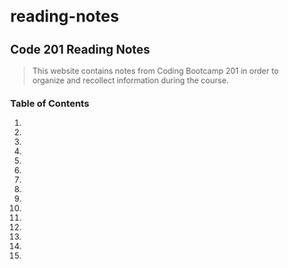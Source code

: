 # reading-notes
## Code 201 Reading Notes
> This website contains notes from Coding Bootcamp 201 in order to organize and recollect information during the course.
### Table of Contents
1. 
2.
3.
4.
5.
6.
7.
8.
9.
10.
11.
12.
13.
14.
15.
